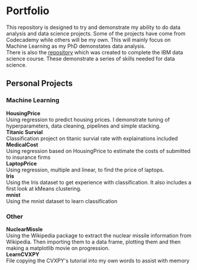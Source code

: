# Portfolio

This repository is designed to try and demonstrate my ability to do data analysis and data science projects. Some of the projects have come from Codecademy while others will be my own. This will mainly focus on Machine Learning as my PhD demonstates data analysis.       
There is also the [repository](https://github.com/AndrewJGroves/IBMCaptoneProject) which was created to complete the IBM data science course. These demonstrate a series of skills needed for data science.

## Personal Projects
### Machine Learning
**HousingPrice**                   
Using regression to predict housing prices. I demonstrate tuning of hyperparameters, data cleaning, pipelines and simple stacking.       
**Titanic Survial**       
Classification project on titanic survial rate with explainations included          
**MedicalCost**                 
Using regression based on HousingPrice to estimate the costs of submitted to insurance firms            
**LaptopPrice**     
Using regression, multiple and linear, to find the price of laptops.         
**Iris**       
Using the Iris dataset to get experience with classification. It also includes a first look at kMeans clustering.            
**mnist**               
Using the mnist dataset to learn classification          


### Other
**NuclearMissle**       
Using the Wikipedia package to extract the nuclear missile information from Wikipedia. Then importing them to a data frame, plotting them and then making a matplotlib movie on progression.   
**LearnCVXPY**                 
File copying the CVXPY's tutorial into my own words to assist with memory        

   
